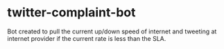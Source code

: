 # twitter-complaint-bot
Bot created to pull the current up/down speed of internet and tweeting at internet provider if the current rate is less than the SLA.
